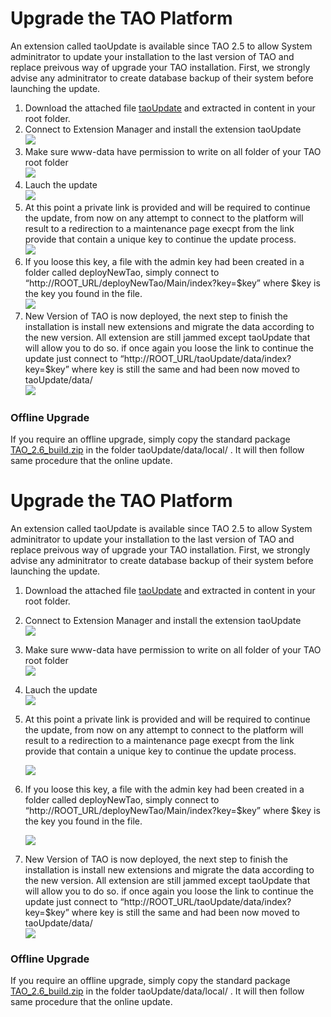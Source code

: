 <!--
created_at: '2015-04-16 08:04:18'
updated_at: '2015-04-16 08:04:35'
authors:
    - 'Lionel Lecaque'
tags:
    - 'Installation and Upgrading'
-->

Upgrade the TAO Platform
========================

An extension called taoUpdate is available since TAO 2.5 to allow System adminitrator to update your installation to the last version of TAO and replace preivous way of upgrade your TAO installation. First, we strongly advise any adminitrator to create database backup of their system before launching the update.

1.  Download the attached file [taoUpdate](http://releases.taotesting.com/taoUpdate2.5-2.6.zip) and extracted in content in your root folder.
2.  Connect to Extension Manager and install the extension taoUpdate\
    ![](http://forge.taotesting.com/attachments/download/2568/S%C3%A9lection_045.png)
3.  Make sure www-data have permission to write on all folder of your TAO root folder\
    ![](http://forge.taotesting.com/attachments/download/2567/S%C3%A9lection_046.png)
4.  Lauch the update\
    ![](http://forge.taotesting.com/attachments/download/2566/S%C3%A9lection_047.png)
5.  At this point a private link is provided and will be required to continue the update, from now on any attempt to connect to the platform will result to a redirection to a maintenance page execpt from the link provide that contain a unique key to continue the update process.\
    ![](http://forge.taotesting.com/attachments/download/2570/S%C3%A9lection_048.png)
6.  If you loose this key, a file with the admin key had been created in a folder called deployNewTao, simply connect to “http://ROOT\_URL/deployNewTao/Main/index?key=\$key” where \$key is the key you found in the file.\
    ![](http://forge.taotesting.com/attachments/download/2571/S%C3%A9lection_049.png)
7.  New Version of TAO is now deployed, the next step to finish the installation is install new extensions and migrate the data according to the new version. All extension are still jammed except taoUpdate that will allow you to do so. if once again you loose the link to continue the update just connect to “http://ROOT\_URL/taoUpdate/data/index?key=\$key” where key is still the same and had been now moved to taoUpdate/data/\
    ![](http://forge.taotesting.com/attachments/download/2573/S%C3%A9lection_050.png)

### Offline Upgrade

If you require an offline upgrade, simply copy the standard package [TAO\_2.6\_build.zip](http://releases.taotesting.com/TAO_2.6_build.zip) in the folder taoUpdate/data/local/ . It will then follow same procedure that the online update.

Upgrade the TAO Platform
========================

An extension called taoUpdate is available since TAO 2.5 to allow System adminitrator to update your installation to the last version of TAO and replace preivous way of upgrade your TAO installation. First, we strongly advise any adminitrator to create database backup of their system before launching the update.

1.  Download the attached file [taoUpdate](http://releases.taotesting.com/taoUpdate2.5-2.6.zip) and extracted in content in your root folder.
2.  Connect to Extension Manager and install the extension taoUpdate\
    ![](http://forge.taotesting.com/attachments/download/2568/S%C3%A9lection_045.png)
3.  Make sure www-data have permission to write on all folder of your TAO root folder\
    ![](http://forge.taotesting.com/attachments/download/2567/S%C3%A9lection_046.png)
4.  Lauch the update\
    ![](http://forge.taotesting.com/attachments/download/2566/S%C3%A9lection_047.png)
5.  At this point a private link is provided and will be required to continue the update, from now on any attempt to connect to the platform will result to a redirection to a maintenance page execpt from the link provide that contain a unique key to continue the update process.<br/>

    ![](http://forge.taotesting.com/attachments/download/2570/S%C3%A9lection_048.png)
6.  If you loose this key, a file with the admin key had been created in a folder called deployNewTao, simply connect to “http://ROOT\_URL/deployNewTao/Main/index?key=\$key” where \$key is the key you found in the file.<br/>

    ![](http://forge.taotesting.com/attachments/download/2571/S%C3%A9lection_049.png)
7.  New Version of TAO is now deployed, the next step to finish the installation is install new extensions and migrate the data according to the new version. All extension are still jammed except taoUpdate that will allow you to do so. if once again you loose the link to continue the update just connect to “http://ROOT\_URL/taoUpdate/data/index?key=\$key” where key is still the same and had been now moved to taoUpdate/data/\
    ![](http://forge.taotesting.com/attachments/download/2573/S%C3%A9lection_050.png)

### Offline Upgrade

If you require an offline upgrade, simply copy the standard package [TAO\_2.6\_build.zip](http://releases.taotesting.com/TAO_2.6_build.zip) in the folder taoUpdate/data/local/ . It will then follow same procedure that the online update.


